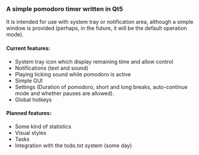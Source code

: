 ### A simple pomodoro timer written in Qt5

It is intended for use with system tray or notification area, although a simple window is provided (perhaps, in the future, it will be the default operation mode).

#### Current features:

- System tray icon which display remaining time and allow control
- Notifications (text and sound)
- Playing ticking sound while pomodoro is active
- Simple GUI
- Settings (Duration of pomodoro, short and long breaks, auto-continue mode and whether pauses are allowed).
- Global hotkeys

#### Planned features:
    
- Some kind of statistics
- Visual styles
- Tasks
- Integration with the todo.txt system (some day)
    

